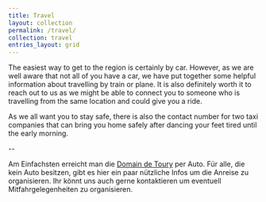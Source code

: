 ```yaml
---
title: Travel
layout: collection
permalink: /travel/
collection: travel
entries_layout: grid
---
```


The easiest way to get to the region is certainly by car.
However, as we are well aware that not all of you have a car, we have put together some helpful information about travelling by train or plane.
It is also definitely worth it to reach out to us as we might be able to connect you to someone who is travelling from the same location and could give you a ride.

As we all want you to stay safe, there is also the contact number for two taxi companies that can bring you home safely after dancing your feet tired until the early morning.

--

Am Einfachsten erreicht man die [Domain de Toury](_location/domaine.md) per Auto. Für alle, die kein Auto besitzen, gibt es hier ein paar nützliche Infos um die Anreise zu organisieren.
Ihr könnt uns auch gerne kontaktieren um eventuell Mitfahrgelegenheiten zu organisieren. 
